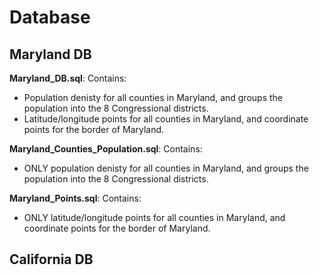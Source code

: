 # Database
## Maryland DB

**Maryland_DB.sql**: 
Contains:
- Population denisty for all counties in Maryland, and groups the population into the 8 Congressional districts. 
- Latitude/longitude points for all counties in Maryland, and coordinate points for the border of Maryland.

**Maryland_Counties_Population.sql**: 
Contains:
- ONLY population denisty for all counties in Maryland, and groups the population into the 8 Congressional districts.

**Maryland_Points.sql**: 
Contains:
- ONLY latitude/longitude points for all counties in Maryland, and coordinate points for the border of Maryland.

## California DB
